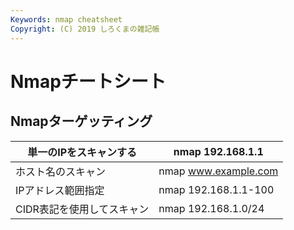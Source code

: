 ```yaml
---
Keywords: nmap cheatsheet
Copyright: (C) 2019 しろくまの雑記帳
---
```


# Nmapチートシート  

## Nmapターゲッティング

| 単一のIPをスキャンする | nmap 192.168.1.1 |
| ---------------- | --------- |
| ホスト名のスキャン | nmap www.example.com |
| IPアドレス範囲指定 | nmap 192.168.1.1-100 |
| CIDR表記を使用してスキャン | nmap 192.168.1.0/24 |

